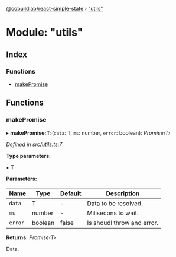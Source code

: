 [@cobuildlab/react-simple-state](../README.md) › ["utils"](_utils_.md)

# Module: "utils"

## Index

### Functions

* [makePromise](_utils_.md#makepromise)

## Functions

###  makePromise

▸ **makePromise**‹**T**›(`data`: T, `ms`: number, `error`: boolean): *Promise‹T›*

*Defined in [src/utils.ts:7](https://github.com/cobuildlab/react-simple-state/blob/46e6b47/src/utils.ts#L7)*

**Type parameters:**

▪ **T**

**Parameters:**

Name | Type | Default | Description |
------ | ------ | ------ | ------ |
`data` | T | - | Data to be resolved. |
`ms` | number | - | Milisecons to wait. |
`error` | boolean | false | Is shoudl throw and error. |

**Returns:** *Promise‹T›*

Data.
